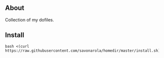 ## About

Collection of my dofiles.

## Install

    bash <(curl https://raw.githubusercontent.com/savonarola/homedir/master/install.sh)


